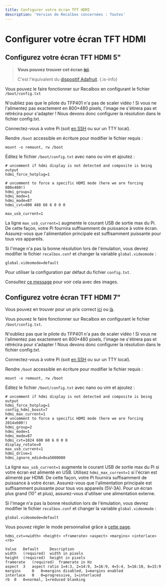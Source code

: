 ```yaml
---
title: Configurer votre écran TFT HDMI
description: 'Version de Recalbox concernées : Toutes'
---
```


# Configurer votre écran TFT HDMI

## Configurez votre écran TFT HDMI 5"


>**Vous pouvez trouver cet écran** [**ici**](https://www.banggood.com/5-Inch-800-x-480-HD-TFT-LCD-Touch-Screen-For-Raspberry-PI-2-Model-B-or-B+-or-A+-or-B-p-1023438.html)**.**
>
>C'est l'équivalent du [dispositif Adafruit](https://learn.adafruit.com/adafruit-5-800x480-tft-hdmi-monitor-touchscreen-backpack/overview).
{.is-info}

Vous pouvez le faire fonctionner sur Recalbox en configurant le fichier `/boot/config.txt`

N'oubliez pas que le pilote du TFP401 n'a pas de scaler vidéo ! Si vous ne l'alimentez pas exactement en 800×480 pixels, l'image ne s'étirera pas et rétrécira pour s'adapter ! Nous devons donc configurer la résolution dans le fichier config.txt.

Connectez-vous à votre Pi \(soit [en SSH](/v/francais/tutoriels/systeme/acces/acces-root-via-terminal) ou sur un TTY local\).

Rendre `/boot` accessible en écriture pour modifier le fichier requis :

```text
mount -o remount, rw /boot
```

Éditez le fichier `/boot/config.txt` avec nano ou vim et ajoutez :

```text
# uncomment if hdmi display is not detected and composite is being output
hdmi_force_hotplug=1
 
# uncomment to force a specific HDMI mode (here we are forcing 800x480!)
hdmi_group=2
hdmi_mode=1
hdmi_mode=87
hdmi_cvt=800 480 60 6 0 0 0
 
max_usb_current=1
```

La ligne `max_usb_current=1` augmente le courant USB de sortie max du Pi. De cette façon, votre Pi fournira suffisamment de puissance à votre écran. Assurez-vous que l'alimentation principale est suffisamment puissante pour tous vos appareils.

Si l'image n'a pas la bonne résolution lors de l'émulation, vous devrez modifier le fichier `recalbox.conf` et changer la variable `global.videomode` :

```text
global.videomode=default
```

Pour utiliser la configuration par défaut du fichier `config.txt`.

Consultez [ce message](https://forum.recalbox.com/topic/4539/how-to-config-portable-5-inch-screen-pics-inside) pour voir cela avec des images.

## Configurez votre écran TFT HDMI 7"

Vous pouvez en trouver pour un prix correct [ici](https://www.waveshare.com/7inch-HDMI-LCD-C.htm) ou [là](https://www.waveshare.com/wiki/7inch_HDMI_LCD_%28C%29).

Vous pouvez le faire fonctionner sur Recalbox en configurant le fichier `/boot/config.txt`.

N'oubliez pas que le pilote du TFP401 n'a pas de scaler vidéo ! Si vous ne l'alimentez pas exactement en 800×480 pixels, l'image ne s'étirera pas et rétrécira pour s'adapter ! Nous devons donc configurer la résolution dans le fichier config.txt.

Connectez-vous à votre Pi \(soit [en SSH](/v/francais/tutoriels/systeme/acces/acces-root-via-terminal) ou sur un TTY local\).

Rendre `/boot` accessible en écriture pour modifier le fichier requis :

```text
mount -o remount, rw /boot
```

Éditez le fichier `/boot/config.txt` avec nano ou vim et ajoutez :

```text
# uncomment if hdmi display is not detected and composite is being output
hdmi_force_hotplug=1
config_hdmi_boost=7
hdmi_max_current=1
# uncomment to force a specific HDMI mode (here we are forcing 2014x600!)
hdmi_group=2
hdmi_mode=1
hdmi_mode=87
hdmi_cvt=1024 600 60 6 0 0 0
display_rotate=0
max_usb_current=1
hdmi_drive=1
hdmi_ignore_edid=0xa5000080
```

La ligne `max_usb_current=1` augmente le courant USB de sortie max du Pi si votre écran est alimenté en USB. Utilisez `hdmi_max_current=1` si l'écran est alimenté par HDMI. De cette façon, votre Pi fournira suffisamment de puissance à votre écran. Assurez-vous que l'alimentation principale est suffisamment puissante pour tous vos appareils \(5V-3A\). Pour un écran plus grand \(10" et plus\), assurez-vous d'utiliser une alimentation externe.

Si l'image n'a pas la bonne résolution lors de l'émulation, vous devrez modifier le fichier `recalbox.conf` et changer la variable `global.videomode` :

```text
global.videomode=default
```

Vous pouvez régler le mode personnalisé grâce à [cette page](https://www.raspberrypi.org/documentation/configuration/config-txt/video.md).

```text
hdmi_cvt=<width> <height> <framerate> <aspect> <margins> <interlace> <rb>

Value 	Default 	Description
width 	(required) 	width in pixels
height 	(required) 	height in pixels
framerate 	(required) 	framerate in Hz
aspect 	3 	aspect ratio 1=4:3, 2=14:9, 3=16:9, 4=5:4, 5=16:10, 6=15:9
margins 	0 	0=margins disabled, 1=margins enabled
interlace 	0 	0=progressive, 1=interlaced
rb 	0 	0=normal, 1=reduced blanking
```


